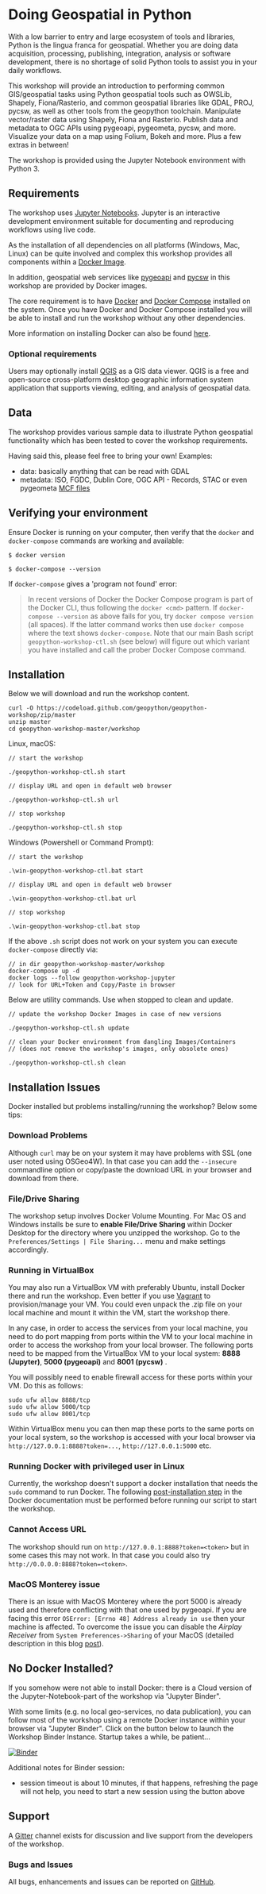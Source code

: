 # Doing Geospatial in Python

With a low barrier to entry and large ecosystem of tools and libraries, Python is the lingua franca for geospatial. Whether you are doing data acquisition, processing, publishing, integration, analysis or software development, there is no shortage of solid Python tools to assist you in your daily workflows.

This workshop will provide an introduction to performing common GIS/geospatial tasks using Python geospatial tools such as OWSLib, Shapely, Fiona/Rasterio, and common geospatial libraries like GDAL, PROJ, pycsw, as well as other tools from the geopython toolchain. Manipulate vector/raster data using Shapely, Fiona and Rasterio. Publish data and metadata to OGC APIs using pygeoapi, pygeometa, pycsw, and more. Visualize your data on a map using Folium, Bokeh and more. Plus a few extras in between!

The workshop is provided using the Jupyter Notebook environment with Python 3.

## Requirements

The workshop uses [Jupyter Notebooks](https://jupyter.org).  Jupyter is
an interactive development environment suitable for documenting and reproducing
workflows using live code.

As the installation of all dependencies on all platforms (Windows, Mac, Linux)
can be quite involved and complex this workshop provides all components 
within a [Docker Image](https://hub.docker.com/r/geopython/geopython-workshop).

In addition, geospatial web services like [pygeoapi](https://pygeoapi.io)
and [pycsw](https://pycsw.org) in this workshop are provided by Docker images.

The core requirement is to have [Docker](https://docker.com) and [Docker Compose](https://docs.docker.com/compose/) installed
on the system.  Once you have Docker and Docker Compose installed you will be
able to install and run the workshop without any other dependencies.

More information on installing Docker can also be found [here](./docker.md).

### Optional requirements

Users may optionally install [QGIS](https://qgis.org) as a GIS data viewer.
QGIS is a free and open-source cross-platform desktop geographic information
system application that supports viewing, editing, and analysis of geospatial data.

## Data

The workshop provides various sample data to illustrate Python geospatial
functionality which has been tested to cover the workshop requirements.

Having said this, please feel free to bring your own! Examples:

- data: basically anything that can be read with GDAL
- metadata: ISO, FGDC, Dublin Core, OGC API - Records, STAC  or even pygeometa [MCF files](https://github.com/geopython/pygeometa/blob/master/sample.yml)

## Verifying your environment

Ensure Docker is running on your computer, then verify that the `docker`
and `docker-compose` commands are working and available:


<div class="termy">

```console
$ docker version

$ docker-compose --version
```

</div>


If `docker-compose` gives a 'program not found' error:

> In recent versions of Docker the Docker Compose program is part
> of the Docker CLI, thus following the `docker <cmd>` pattern. 
> If `docker-compose --version` as above fails for you, 
> try `docker compose version` (all spaces). If the latter command works
> then use `docker compose` where the text shows `docker-compose`.
> Note that our main Bash script `geopython-workshop-ctl.sh` (see below) will
> figure out which variant you have installed and call the prober Docker Compose
> command.

## Installation
 
Below we will download and run the workshop content.

<div class="termy">

```console
curl -O https://codeload.github.com/geopython/geopython-workshop/zip/master
unzip master
cd geopython-workshop-master/workshop
```
</div>

Linux, macOS:

<div class="termy">

```console
// start the workshop

./geopython-workshop-ctl.sh start

// display URL and open in default web browser

./geopython-workshop-ctl.sh url

// stop workshop

./geopython-workshop-ctl.sh stop
```
</div>

Windows (Powershell or Command Prompt):

<div class="termy">

```console
// start the workshop

.\win-geopython-workshop-ctl.bat start

// display URL and open in default web browser

.\win-geopython-workshop-ctl.bat url

// stop workshop

.\win-geopython-workshop-ctl.bat stop
```

</div>

If the above `.sh` script does not work on your system 
you can execute `docker-compose` directly via:

<div class="termy">

```console
// in dir geopython-workshop-master/workshop
docker-compose up -d
docker logs --follow geopython-workshop-jupyter
// look for URL+Token and Copy/Paste in browser
```
</div>

Below are utility commands. Use when stopped to clean and update.

<div class="termy">

```console
// update the workshop Docker Images in case of new versions

./geopython-workshop-ctl.sh update

// clean your Docker environment from dangling Images/Containers
// (does not remove the workshop's images, only obsolete ones)

./geopython-workshop-ctl.sh clean

```
</div>



## Installation Issues

Docker installed but problems installing/running the workshop? Below some tips:

### Download Problems

Although `curl` may be on your system it may have problems with SSL (one user noted using OSGeo4W).
In that case you can add the `--insecure` commandline option or copy/paste the download URL in your browser and download from there.

### File/Drive Sharing

The workshop setup involves Docker Volume Mounting.
For Mac OS and Windows installs be sure to **enable File/Drive Sharing** within Docker Desktop for the directory where you unzipped the workshop.
Go to the `Preferences/Settings | File Sharing...`  menu and make settings accordingly.

### Running in VirtualBox

You may also run a VirtualBox VM with preferably Ubuntu, install Docker there and run the workshop. Even better if
you use [Vagrant](https://www.vagrantup.com) to provision/manage your VM. You could even unpack the .zip file
on your local machine and mount it within the VM, start the workshop there.

In any case, in order to access the services from your local machine, you need to do port mapping from
ports within the VM to your local machine in order to access the workshop from your local browser.
The following ports need to be mapped from the VirtualBox VM to your local system:
 **8888 (Jupyter)**, **5000 (pygeoapi)** and **8001 (pycsw)** .

You will possibly need to enable firewall access for these ports within your VM. Do this as follows:

```shell
sudo ufw allow 8888/tcp
sudo ufw allow 5000/tcp
sudo ufw allow 8001/tcp
```

Within VirtualBox menu you can then map these ports to the same ports on your local system, so the workshop
is accessed with your local browser via `http://127.0.0.1:8888?token=...`, `http://127.0.0.1:5000` etc.

### Running Docker with privileged user in Linux

Currently, the workshop doesn't support a docker installation that needs the `sudo` command to run Docker. The following [post-installation step](https://docs.docker.com/engine/install/linux-postinstall/#manage-docker-as-a-non-root-user) in the Docker documentation must be performed before running our script to start the workshop.

### Cannot Access URL

The workshop should run on `http://127.0.0.1:8888?token=<token>` but in some cases this may not work.
In that case you could also try `http://0.0.0.0:8888?token=<token>`.

### MacOS Monterey issue

There is an issue with MacOS Monterey where the port 5000 is already used and therefore conflicting with that one used by pygeoapi. If you are facing this error `OSError: [Errno 48] Address already in use` then your machine is affected. To overcome the issue you can disable the *Airplay Receiver* from `System Preferences->Sharing` of your MacOS (detailed description in this blog [post](https://progressstory.com/tech/port-5000-already-in-use-macos-monterey-issue/)).

## No Docker Installed?

If you somehow were not able to install Docker:
there is a Cloud version of the Jupyter-Notebook-part of the workshop via "Jupyter Binder".

With some limits (e.g. no local geo-services, no data publication), you can follow most of the workshop using a remote Docker instance within your browser via "Jupyter Binder". Click on the button below
to launch the Workshop Binder Instance. Startup takes a while, be patient...

[![Binder](https://mybinder.org/badge_logo.svg)](https://mybinder.org/v2/gh/geopython/geopython-workshop/master?filepath=workshop%2Fjupyter%2Fcontent%2Fnotebooks%2F01-introduction.ipynb)

Additional notes for Binder session:

* session timeout is about 10 minutes, if that happens, refreshing the page will not help, you need to start a new session using the button above

## Support

A [Gitter](https://gitter.im/geopython/geopython-workshop) channel exists for
discussion and live support from the developers of the workshop.

### Bugs and Issues

All bugs, enhancements and issues can be reported on [GitHub](https://github.com/geopython/geopython-workshop/issues).
